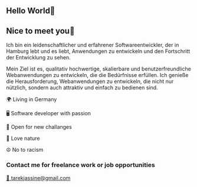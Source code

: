 <!DOCTYPE html>
<html lang="en">
<head>
    <meta charset="UTF-8">
    <meta http-equiv="X-UA-Compatible" content="IE=edge">
    <meta name="viewport" content="width=device-width, initial-scale=1.0">
</head>
<body>
    <h2>Hello World🫡</h2>
    <h2>Nice to meet you🙂</h2>
        <p>Ich bin ein leidenschaftlicher und erfahrener Softwareentwickler, der in Hamburg lebt und es liebt, Anwendungen zu entwickeln und den Fortschritt der                 Entwicklung zu sehen.</p>
        <p>Mein Ziel ist es, qualitativ hochwertige, skalierbare und benutzerfreundliche Webanwendungen zu entwickeln, die die Bedürfnisse erfüllen. Ich genieße            die Herausforderung, Webanwendungen zu entwickeln, die nicht nur nützlich, sondern auch attraktiv und einfach zu bedienen sind.</p>    
        <p>🌍 Living in Germany</p>
        <p>🖥️ Software developer with passion</p>
        <p>🧠 Open for new challanges</p>
        <p>🌳 Love nature</p>
        <p>☮️ No to racism</p>
    <h3>Contact me for freelance work or job opportunities</h3>
        <a href="mailto:tarekjassine@gmail.com">📧 tarekjassine@gmail.com</a>  
</body>
</html>
